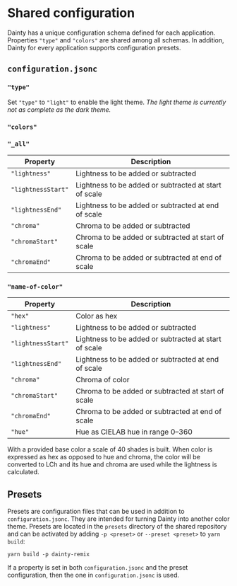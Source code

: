 # Shared configuration

Dainty has a unique configuration schema defined for each application. Properties `"type"` and `"colors"` are shared among all schemas. In addition, Dainty for every application supports configuration presets.

## `configuration.jsonc`

### `"type"`

Set `"type"` to `"light"` to enable the light theme. _The light theme is currently not as complete as the dark theme._

### `"colors"`

### `"_all"`

| Property           | Description                                           |
| ------------------ | ----------------------------------------------------- |
| `"lightness"`      | Lightness to be added or subtracted                   |
| `"lightnessStart"` | Lightness to be added or subtracted at start of scale |
| `"lightnessEnd"`   | Lightness to be added or subtracted at end of scale   |
| `"chroma"`         | Chroma to be added or subtracted                      |
| `"chromaStart"`    | Chroma to be added or subtracted at start of scale    |
| `"chromaEnd"`      | Chroma to be added or subtracted at end of scale      |

### `"name-of-color"`

| Property           | Description                                           |
| ------------------ | ----------------------------------------------------- |
| `"hex"`            | Color as hex                                          |
| `"lightness"`      | Lightness to be added or subtracted                   |
| `"lightnessStart"` | Lightness to be added or subtracted at start of scale |
| `"lightnessEnd"`   | Lightness to be added or subtracted at end of scale   |
| `"chroma"`         | Chroma of color                                       |
| `"chromaStart"`    | Chroma to be added or subtracted at start of scale    |
| `"chromaEnd"`      | Chroma to be added or subtracted at end of scale      |
| `"hue"`            | Hue as CIELAB hue in range 0–360                      |

With a provided base color a scale of 40 shades is built. When color is expressed as hex as opposed to hue and chroma, the color will be converted to LCh and its hue and chroma are used while the lightness is calculated.

## Presets

Presets are configuration files that can be used in addition to `configuration.jsonc`. They are intended for turning Dainty into another color theme. Presets are located in the `presets` directory of the shared repository and can be activated by adding `-p <preset>` or `--preset <preset>` to `yarn build`:

    yarn build -p dainty-remix

If a property is set in both `configuration.jsonc` and the preset configuration, then the one in `configuration.jsonc` is used.
